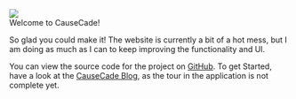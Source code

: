 <img src="https://raw.githubusercontent.com/NemoAndrea/CauseCade/master/Images/CauseCadeLogoWhite_V1.svg?sanitize=true">
            <div id="welcomeTitle">Welcome to CauseCade!</div>
            <div id="welcomeText"><p>So glad you could make it! The website is currently a bit of a hot mess, but I am doing as much as I can to keep improving the functionality and UI.</p>
            <p>You can view the source code for the project on <a href="https://github.com/nemoandrea/CauseCade">GitHub</a>. To get Started, have a look at the
            <a href="https://nemoandrea.github.io/CauseCade-blog/">CauseCade Blog</a>, as the tour in the application is not complete yet.</p> </div>
